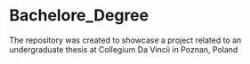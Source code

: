 # Bachelore_Degree
The repository was created to showcase a project related to an undergraduate thesis at Collegium Da Vincii in Poznan, Poland
